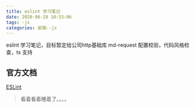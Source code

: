 ```yaml
---
title: eslint 学习笔记
date: 2020-06-28 10:53:06
tags: -js
categories: 前端--js
---
```


eslint 学习笔记，目标暂定给公司http基础库 md-request 配置校验，代码风格检查，ts 支持
<!-- more -->

## 官方文档

[ESLint](https://eslint.bootcss.com/)

> 看着看着睡着了。。。。